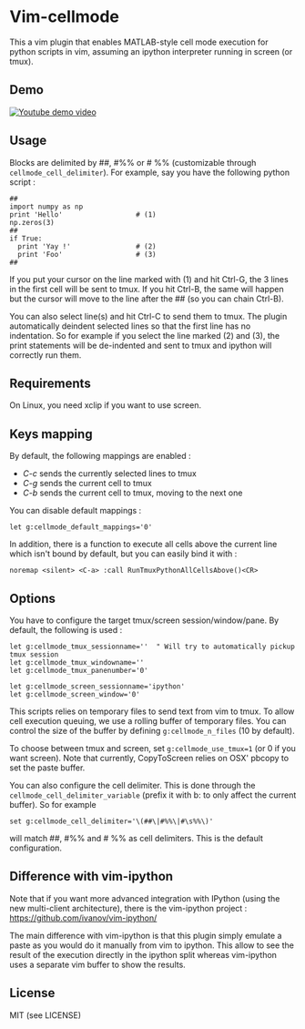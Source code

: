 Vim-cellmode
============
This a vim plugin that enables MATLAB-style cell mode execution for python
scripts in vim, assuming an ipython interpreter running in screen (or tmux).

Demo
----
[![Youtube demo video](http://img.youtube.com/vi/ju50L7Fcn7w/0.jpg)](http://www.youtube.com/watch?v=ju50L7Fcn7w)

Usage
-----

Blocks are delimited by ##, #%% or # %% (customizable through
`cellmode_cell_delimiter`).
For example, say you have the following python script :

    ##
    import numpy as np
    print 'Hello'                  # (1)
    np.zeros(3)
    ##
    if True:
      print 'Yay !'                # (2)
      print 'Foo'                  # (3)
    ##

If you put your cursor on the line marked with (1) and hit Ctrl-G, the 3 lines
in the first cell will be sent to tmux. If you hit Ctrl-B, the same will happen
but the cursor will move to the line after the ## (so you can chain Ctrl-B).

You can also select line(s) and hit Ctrl-C to send them to tmux. The plugin
automatically deindent selected lines so that the first line has no
indentation. So for example if you select the line marked (2) and (3), the
print statements will be de-indented and sent to tmux and ipython will
correctly run them.

Requirements
------------
On Linux, you need xclip if you want to use screen.

Keys mapping
-----------
By default, the following mappings are enabled :

* *C-c* sends the currently selected lines to tmux
* *C-g* sends the current cell to tmux
* *C-b* sends the current cell to tmux, moving to the next one

You can disable default mappings :

    let g:cellmode_default_mappings='0'

In addition, there is a function to execute all cells above the current line
which isn't bound by default, but you can easily bind it with :

    noremap <silent> <C-a> :call RunTmuxPythonAllCellsAbove()<CR>


Options
-------
You have to configure the target tmux/screen session/window/pane. By default, the
following is used :

    let g:cellmode_tmux_sessionname=''  " Will try to automatically pickup tmux session
    let g:cellmode_tmux_windowname=''
    let g:cellmode_tmux_panenumber='0'

    let g:cellmode_screen_sessionname='ipython'
    let g:cellmode_screen_window='0'

This scripts relies on temporary files to send text from vim to tmux. To
allow cell execution queuing, we use a rolling buffer of temporary files.
You can control the size of the buffer by defining `g:cellmode_n_files` (10
by default).

To choose between tmux and screen, set `g:cellmode_use_tmux=1` (or 0 if you want screen).
Note that currently, CopyToScreen relies on OSX' pbcopy to set the paste buffer.

You can also configure the cell delimiter. This is done through the
`cellmode_cell_delimiter_variable` (prefix it with b: to only
affect the current buffer). So for example

    set g:cellmode_cell_delimiter='\(##\|#%%\|#\s%%\)'

will match ##, #%% and # %% as cell delimiters. This is the default configuration.

Difference with vim-ipython
---------------------------
Note that if you want more advanced integration with IPython (using the new
multi-client architecture), there is the vim-ipython project :
https://github.com/ivanov/vim-ipython/

The main difference with vim-ipython is that this plugin simply emulate a paste
as you would do it manually from vim to ipython. This allow to see the result
of the execution directly in the ipython split whereas vim-ipython uses a
separate vim buffer to show the results.

License
-------
MIT (see LICENSE)
